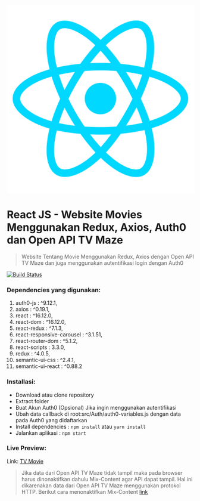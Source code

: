 ![files/ReactLogo.png](files/ReactLogo.png)

# React JS - Website Movies Menggunakan Redux, Axios, Auth0 dan Open API TV Maze

> Website Tentang Movie Menggunakan Redux, Axios dengan Open API TV Maze dan juga menggunakan autentifikasi login dengan Auth0

[![Build Status](http://img.shields.io/travis/badges/badgerbadgerbadger.svg?style=flat-square)](https://travis-ci.org/badges/badgerbadgerbadger)

### Dependencies yang digunakan:

1. auth0-js : ^9.12.1,
2. axios : ^0.19.1,
3. react : ^16.12.0,
4. react-dom : ^16.12.0,
5. react-redux : ^7.1.3,
6. react-responsive-carousel : ^3.1.51,
7. react-router-dom : ^5.1.2,
8. react-scripts : 3.3.0,
9. redux : ^4.0.5,
10. semantic-ui-css : ^2.4.1,
11. semantic-ui-react : ^0.88.2

### Installasi:

- Download atau clone repository
- Extract folder
- Buat Akun Auth0 (Opsional) Jika ingin menggunakan autentifikasi
- Ubah data callback di root:src/Auth/auth0-variables.js dengan data pada Auth0 yang didaftarkan
- Install dependencies : `npm install` atau `yarn install`
- Jalankan aplikasi : `npm start`

### Live Preview:

Link: [TV Movie](https://tv-movie.netlify.com)

> Jika data dari Open API TV Maze tidak tampil maka pada browser harus dinonaktifkan dahulu Mix-Content agar API dapat tampil. Hal ini dikarenakan data dari Open API TV Maze menggunakan protokol HTTP. Berikut cara menonaktifkan Mix-Content [link](https://pearsonnacommunity.force.com/support/s/article/How-to-display-mixed-content-with-Google-Chrome-Internet-Explorer-or-Firefox-1408394589290)
